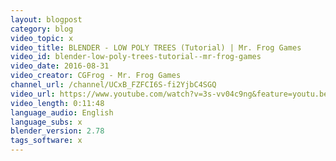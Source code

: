 ```yaml
---
layout: blogpost
category: blog
video_topic: x
video_title: BLENDER - LOW POLY TREES (Tutorial) | Mr. Frog Games
video_id: blender-low-poly-trees-tutorial--mr-frog-games
video_date: 2016-08-31
video_creator: CGFrog - Mr. Frog Games
channel_url: /channel/UCxB_FZFCI6S-fi2YjbC4SGQ
video_url: https://www.youtube.com/watch?v=3s-vv04c9ng&feature=youtu.be
video_length: 0:11:48
language_audio: English
language_subs: x
blender_version: 2.78
tags_software: x
---
```

